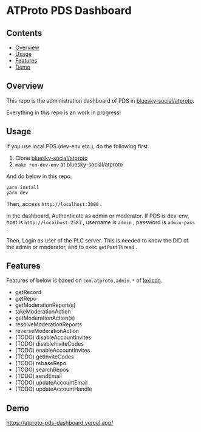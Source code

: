 # ATProto PDS Dashboard

## Contents

- [Overview](#overview)
- [Usage](#usage)
- [Features](#features)
- [Demo](#demo)

## Overview

This repo is the administration dashboard of PDS in [bluesky-social/atproto](https://github.com/bluesky-social/atproto).

Everything in this repo is an work in progress!

## Usage

If you use local PDS (dev-env etc.), do the following first.

1. Clone [bluesky-social/atproto](https://github.com/bluesky-social/atproto)
2. `make run-dev-env` at bluesky-social/atproto

And do below in this repo.

```
yarn install
yarn dev
```

Then, access `http://localhost:3000` .

In the dashboard, Authenticate as admin or moderator. If PDS is dev-env, host is `http://localhost:2583` , username is `admin` , password is `admin-pass` .

Then, Login as user of the PLC server. This is needed to know the DID of the admin or moderator, and to exec `getPostThread` .

## Features

Features of below is based on `com.atproto.admin.*` of [lexicon](https://atproto.com/lexicons/com-atproto-admin).

- getRecord
- getRepo
- getModerationReport(s)
- takeModerationAction
- getModerationAction(s)
- resolveModerationReports
- reverseModerationAction
- (TODO) disableAccountInvites
- (TODO) disableInviteCodes
- (TODO) enableAccountInvites
- (TODO) getInviteCodes
- (TODO) rebaseRepo
- (TODO) searchRepos
- (TODO) sendEmail
- (TODO) updateAccountEmail
- (TODO) updateAccountHandle

## Demo

https://atproto-pds-dashboard.vercel.app/
